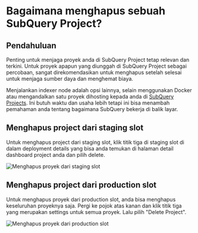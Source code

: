 # Bagaimana menghapus sebuah SubQuery Project?

## Pendahuluan

Penting untuk menjaga proyek anda di SubQuery Project tetap relevan dan terkini. Untuk proyek apapun yang diunggah di SubQuery Project sebagai percobaan, sangat direkomendasikan untuk menghapus setelah selesai untuk menjaga sumber daya dan menghemat biaya.

Menjalankan indexer node adalah opsi lainnya, selain menggunakan Docker atau mengandalkan satu proyek dihosting kepada anda di [SubQuery Projects](https://project.subquery.network/). Ini butuh waktu dan usaha lebih tetapi ini bisa menambah pemahaman anda tentang bagaimana SubQuery bekerja di balik layar.

## Menghapus project dari staging slot

Untuk menghapus project dari staging slot, klik titik tiga di staging slot di dalam deployment details yang bisa anda temukan di halaman detail dashboard project anda dan pilih delete.

![Menghapus proyek dari staging slot](/assets/img/delete_staging.png)

## Menghapus project dari production slot

Untuk menghapus proyek dari production slot, anda bisa menghapus keseluruhan proyeknya saja. Pergi ke pojok atas kanan dan klik titik tiga yang merupakan settings untuk semua proyek. Lalu pilih "Delete Project".

![Menghapus proyek dari production slot](/assets/img/delete_production.png)